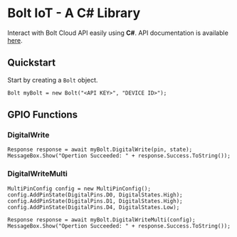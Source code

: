 # Bolt IoT - A C# Library  

Interact with Bolt Cloud API easily using **C#**. API documentation is available [here](https://docs.boltiot.com/docs/introduction).

## Quickstart

Start by creating a `Bolt` object.

    Bolt myBolt = new Bolt("<API KEY>", "DEVICE ID>");

## GPIO Functions

### DigitalWrite

    Response response = await myBolt.DigitalWrite(pin, state);
    MessageBox.Show("Opertion Succeeded: " + response.Success.ToString());
    
### DigitalWriteMulti

    MultiPinConfig config = new MultiPinConfig();
    config.AddPinState(DigitalPins.D0, DigitalStates.High);
    config.AddPinState(DigitalPins.D1, DigitalStates.High);
    config.AddPinState(DigitalPins.D4, DigitalStates.Low);

    Response response = await myBolt.DigitalWriteMulti(config);
    MessageBox.Show("Opertion Succeeded: " + response.Success.ToString());
